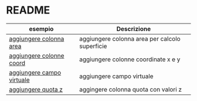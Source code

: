 # README

| esempio | Descrizione |
| --- | --- |
| [aggiungere colonna area](add_col_area.md) | aggiungere colonna area per calcolo superficie |
| [aggiungere colonne coord](add_coord_xy.md) | aggiungere colonne coordinate x e y |
| [aggiungere campo virtuale](add_campo_virtuale.md) | aggiungere campo virtuale |
| [aggiungere quota z](add_col_z.md) | aggingere colonna quota con valori z |


